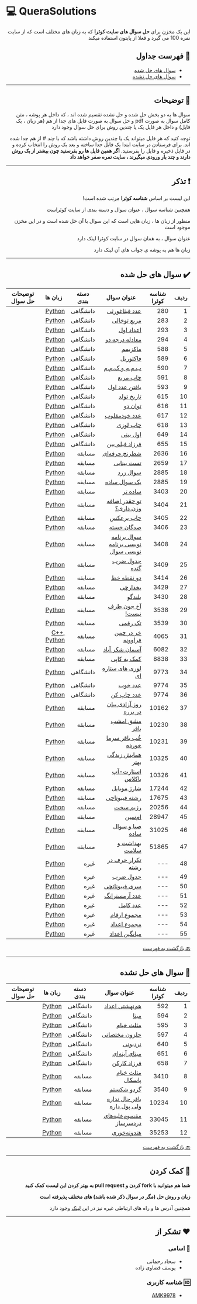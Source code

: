# :computer: QueraSolutions
<div dir="rtl">

 این یک مخزن برای **حل سوال های سایت کوئرا** که به زبان های مختلف است که از سایت نمره 100 می
 گیرد و فعلا از پایتون استفاده میکند

## :mag_right: فهرست جداول

* [سوال های حل شده](#heavy_check_mark-سوال-های-حل-شده)
* [سوال های حل نشده](#heavy_multiplication_x-سوال-های-حل-نشده)

***

## :book: توضیحات

سوال ها به دو بخش حل شده و حل نشده تقسیم شده اند ، که داخل هر پوشه ، متن کامل سوال به صورت pdf و حل سوال به صورت فایل های جدا از هم (هر زبان ، یک فایل) و داخل هر فایل یک یا چندین روش برای حل سوال وجود دارد


توجه کنید که هر فایل میتواند یک یا چندین روش داشته باشد که با *چند #* از هم جدا شده اند.
برای فرستادن در سایت ابتدا یک فایل جدا ساخته و بعد یک روش را انتخاب کرده و در فایل ذخیره و فایل را بفرستید. **اگر همین فایل ها رو بفرستید چون بیشتر از یک روش دارند و چند بار ورودی میگیرند ، سایت نمره صفر خواهد داد**
***

## :exclamation: تذکر

این لیست بر اساس **شناسه کوئرا** مرتب شده است!

همچنین شناسه سوال ، عنوان سوال و دسته بندی از سایت کوئراست

منظور از زبان ها ، زبان هایی است که این سوال با آن حل شده است و در این مخزن موجود است

عنوان سوال ، به همان سوال در سایت کوئرا لینک دارد

زبان ها هم به پوشه ی جواب های آن لینک دارد

***

## :heavy_check_mark: سوال های حل شده

 ردیف | شناسه کوئرا | عنوان سوال | دسته بندی | زبان ها | توضیحات حل سوال 
 --- | --- | --- | --- | --- | ---
1 | 280 | [عدد فیثاغورثی](https://b2n.ir/496654) | دانشگاهی | [Python](Solved/Adaade%20Fisaghooresi) | 
2 | 283 | [مربع توخالی](https://b2n.ir/106578) | دانشگاهی | [Python](Solved/Moraba'%20Tookhali) | 
3 | 293 | [اعداد اول](https://b2n.ir/844713) | دانشگاهی | [Python](Solved/Adaade%20Aval) | 
4 | 294 | [معادله درجه دو](https://b2n.ir/p13657) | دانشگاهی | [Python](Solved/Moadele%20Daraje%20Do) | 
5 | 588 | [ماکزیمم](https://b2n.ir/078066) | دانشگاهی | [Python](Solved/Maximum) | 
6 | 589 | [فاکتوریل](https://b2n.ir/983182) | دانشگاهی | [Python](Solved/Factorial) | 
7 | 590 | [ب.م.م و ک.م.م](https://b2n.ir/y24929) | دانشگاهی | [Python](Solved/Bmm-Kmm) | 
8 | 591 | [چاپ مربع](https://b2n.ir/111929) | دانشگاهی | [Python](Solved/Chape%20Moraba') | 
9 | 593 | [یافتن عدد اول](https://b2n.ir/w97657) | دانشگاهی | [Python](Solved/Yaftane%20Adad%20Aval) | 
10 | 615 | [تاریخ تولد](https://b2n.ir/815094) | دانشگاهی | [Python](Solved/Tarikh%20Tavalod) | 
11 | 616 | [توان دو](https://b2n.ir/083186) | دانشگاهی | [Python](Solved/Tavan%20Do) | 
12 | 617 | [عدد خودمقلوب](https://b2n.ir/932882) | دانشگاهی | [Python](Solved/Adade%20Khod%20Maghloob) | 
13 | 618 | [چاپ لوزی](https://b2n.ir/304206) | دانشگاهی | [Python](Solved/Chape%20Lozi) | 
14 | 649 | [اول بینی](https://b2n.ir/f91551) | دانشگاهی | [Python](Solved/Aval%20Bini) | 
15 | 655 | [فرزاد فیلم بین](https://b2n.ir/t13786) | دانشگاهی | [Python](Solved/Farzade%20Filmbin) | 
16 | 2636 | [شطرنج حرفه‌ای](https://b2n.ir/571633) | مسابقه | [Python](Solved/Shatranje%20Herfei) | 
17 | 2659 | [تست بینایی](https://b2n.ir/997305) | مسابقه | [Python](Solved/Teste%20Binaei) | 
18 | 2885 | [سوال زرد](https://b2n.ir/222646) | مسابقه | [Python](Solved/Soale%20Zard) | 
19 | 2885 | [یک سوال ساده](https://b2n.ir/473372) | مسابقه | [Python](Solved/Yek%20Soale%20Sade) | 
20 | 3403 | [ساده تر](https://b2n.ir/r02497) | مسابقه | [Python](Solved/Sade%20Tar) | 
21 | 3404 | [تو چقدر اضافه وزن داری؟](https://b2n.ir/785885) | مسابقه | [Python](Solved/To%20Cheghadr%20Ezafe%20Vazn%20Dari) | 
22 | 3405 | [چاپ برعکس](https://b2n.ir/637768) | مسابقه | [Python](Solved/Chape%20Baraks) | 
23 | 3406 | [صدگان خسته](https://b2n.ir/957810) | مسابقه | [Python](Solved/Sadegane%20Khaste) | 
24 | 3408 | [سوال برنامه نویسی برنامه نویسی سوال](https://b2n.ir/w27089) | مسابقه | [Python](Solved/Soale%20Barname%20Nevisi%20Barname%20Nevisi%20Soal) | 
25 | 3409 | [جدول ضرب گنده](https://b2n.ir/608271) | مسابقه | [Python](Solved/Jadval%20Zarbe%20Gonde) | 
26 | 3414 | [دو نقطه خط](https://b2n.ir/n47769) | مسابقه | [Python](Solved/Do%20Noghte%20Khat) | 
27 | 3429 | [یخدارچی](https://b2n.ir/773396) | مسابقه | [Python](Solved/Yakhdarchi) | 
28 | 3430 | [بلندگو](https://b2n.ir/651861) | مسابقه | [Python](Solved/Bolandgoo) | 
29 | 3538 | [آخ جون طرف نیست!](https://b2n.ir/s82371) | مسابقه | [Python](Solved/Akh%20joon%20Taraf%20Nist) | 
30 | 3539 | [تک رقمی](https://b2n.ir/066773) | مسابقه | [Python](Solved/Tak%20Raghami) | 
31 | 4065 | [خر در چمن فراوونه](https://b2n.ir/627599) | مسابقه | [C++, Python](Solved/Khar%20dar%20chaman%20faravoone) | 
32 | 6082 | [آسمان شکر آباد](https://b2n.ir/k26599) | مسابقه | [Python](Solved/Asemane%20Shekar%20Abad) | 
33 | 8838 | [کمک به کاپی](https://b2n.ir/718957) | مسابقه | [Python](Solved/Komak%20Be%20Copy) | 
34 | 9773 | [لوزی های ستاره ای](https://b2n.ir/y21327) | دانشگاهی | [Python](Solved/Lozi%20Haye%20Setareee) | 
35 | 9774 | [عدد خوب](https://b2n.ir/p78407) | دانشگاهی | [Python](Solved/Adade%20Khoob) | 
36 | 9774 | [عدد چاپ کن](https://b2n.ir/593554) | دانشگاهی | [Python](Solved/Adad%20Chap%20Kon) | 
37 | 10162 | [روز آزادی بیان در برره](https://b2n.ir/063396) | مسابقه | [Python](Solved/Rooze%20Azadi%20Bayan%20Da%20Barare) | 
38 | 10230 | [مشق امشب باقر](https://b2n.ir/y28651) | مسابقه | [Python](Solved/Mashghe%20Emshabe%20Bagher) | 
39 | 10231 | [خُب باقر سرما خورده](https://b2n.ir/e33907) | مسابقه | [Python](Solved/Khob%20Bagher%20Sarma%20Khorde) | 
40 | 10325 | [همایش زندگی بهتر](https://b2n.ir/832593) | مسابقه | [Python](Solved/Hamayeshe%20Zandegi%20Behtar) | 
41 | 10326 | [استارت-آپ باکلاس](https://b2n.ir/m53560) | مسابقه | [Python](Solved/Start-Up%20Bakelas) | 
42 | 17244 | [شارژ موبایل](https://b2n.ir/040446) | مسابقه | [Python](Solved/Sharzhe%20Mobile) | 
43 | 17675 | [رشته فیبوناچی](https://b2n.ir/055190) | مسابقه | [Python](Solved/Reshte%20Fibonacci) | 
44 | 20256 | [رژیم سخت](https://b2n.ir/t20497) | مسابقه | [Python](Solved/Rezhime%20Sakht) | 
45 | 28947 | [ام‌سین](https://b2n.ir/t37594) | مسابقه | [Python](Solved/EmSin) | 
46 | 31025 | [صبا و سوال ساده](https://b2n.ir/585297) | مسابقه | [Python](Solved/Saba%20va%20Soale%20Sade) | 
47 | 51865 | [بهداشت و سلامت](https://b2n.ir/064854) | مسابقه | [Python](Solved/Behdasht%20va%20Salamat) | 
48 | --- | [تکرار حرف در رشته](Solved/Tekrare%20Harf%20Dar%20Reshte/غیره_تکرار%20حرف%20در%20رشته.pdf) | غیره | [Python](Solved/Tekrare%20Harf%20Dar%20Reshte) | 
49 | --- | [جدول ضرب](Solved/Jadval%20Zarb/غیره_جدول%20ضرب.pdf) | غیره | [Python](Solved/Jadval%20Zarb) | 
50 | --- | [سری فیبوناتچی](Solved/Seri%20Fibonacci/غیره_سری%20فیبوناتچی.pdf) | غیره | [Python](Solved/Seri%20Fibonacci) | 
51 | --- | [عدد آرمسترانگ](Solved/Adade%20Armstrang/غیره_عدد%20آرمسترانگ.pdf) | غیره | [Python](Solved/Adade%20Armstrang) | 
52 | --- | [عدد کامل](Solved/Adade%20Kamel/غیره_عدد%20کامل.pdf) | غیره | [Python](Solved/Adade%20Kamel) | 
53 | --- | [مجموع ارقام](Solved/Majmo'e%20Arghaam/غیره_مجموع%20ارقام.pdf) | غیره | [Python](Solved/Majmo'e%20Arghaam) | 
54 | --- | [مجموع اعداد](Solved/Majmo'e%20Adaad/غیره_مجموع%20اعداد.pdf) | غیره | [Python](Solved/Majmo'e%20Adaad) | 
55 | --- | [میانگین اعداد](Solved/Miangine%20Adaad/غیره_میانگین%20اعداد.pdf) | غیره | [Python](Solved/Miangine%20Adaad) | 

[:back: بازگشت به فهرست](#mag_right-فهرست)

***

## :hammer: سوال های حل نشده

 ردیف | شناسه کوئرا | عنوان سوال | دسته بندی | زبان ها | توضیحات حل سوال 
 --- | --- | --- | --- | --- | ---
1 | 592 | [هم‌نهشتی اعداد](https://b2n.ir/295907) | دانشگاهی | [Python](UnSolved/Ham%20Neheshti%20Adaad) | 
2 | 594 | [مبنا](https://b2n.ir/501295) | دانشگاهی | [Python](UnSolved/Mabna) | 
3 | 595 | [مثلث خیام](https://b2n.ir/w17445) | دانشگاهی | [Python](UnSolved/Mosalase%20Khayam) | 
4 | 597 | [حلزون مختصاتی](https://b2n.ir/k79177) | دانشگاهی | [Python](UnSolved/Halazoone%20Mokhtasaati) | 
5 | 640 | [نردبونی](https://b2n.ir/w31372) | دانشگاهی | [Python](UnSolved/Nardebooni) | 
6 | 651 | [مبنای آینه‌ای](https://b2n.ir/j40014) | دانشگاهی | [Python](UnSolved/Mabnaye%20Ayne) | 
7 | 658 | [فرزاد کارکن](https://b2n.ir/s16305) | دانشگاهی | [Python](UnSolved/Farzade%20Karkon) | 
8 | 3410 | [مثلث خیام پاسکال](https://b2n.ir/275292) | مسابقه | [Python](UnSolved/Mosalase%20Khayam%20Pascal) | 
9 | 3540 | [گردو شکستم](https://b2n.ir/037440) | مسابقه | [Python](UnSolved/Gerdoo%20Shekastam) | 
10 | 10234 | [باقر حال نداره ولی پول داره](https://b2n.ir/j01546) | مسابقه | [Python](UnSolved/Baagher%20Haal%20Nadaare%20Vali%20Pool%20Daare) | 
11 | 33045 | [مقسوم‌علیه‌های دردسرساز](https://b2n.ir/g99973) | مسابقه | [Python](UnSolved/Maghsoom%20Elayhaye%20Darde%20Sar%20Saz) | 
12 | 35253 | [هندونه‌خوری](https://b2n.ir/f48514) | مسابقه | [Python](UnSolved/Hendoone%20Khori) | 


[:back: بازگشت به فهرست](#mag_right-فهرست)


***

## :handshake: کمک کردن

**شما هم میتوانید با fork کردن و pull request به بهتر کردن این لیست کمک کنید**

**زبان و روش حل (مگر در سوال ذکر شده باشد) های مختلف پذیرفته است**

همچنین آدرس ها و راه های ارتباطی غیره نیز در این [لینک](https://github.com/bestmahdi2) وجود دارد

***

## :heart: تشکر از

### :ghost: اسامی

* سجاد رحمانی
* یوسف قضاوی زاده


### :id: شناسه کاربری

* [AMK9978](https://github.com/AMK9978)

</div>

